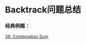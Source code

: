 # Backtrack问题总结

### 经典例题：



[39. Combination Sum](https://bhnigw.gitbook.io/leetcode/leetcode/leetcode-39.-combination-sum)
